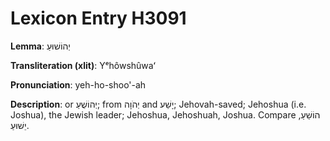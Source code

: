 # Lexicon Entry H3091

**Lemma**: יְהוֹשׁוּעַ

**Transliteration (xlit)**: Yᵉhôwshûwaʻ

**Pronunciation**: yeh-ho-shoo'-ah

**Description**:
or יְהוֹשֻׁעַ; from יְהֹוָה and יָשַׁע; Jehovah-saved; Jehoshua (i.e. Joshua), the Jewish leader; Jehoshua, Jehoshuah, Joshua. Compare הוֹשֵׁעַ, יֵשׁוּעַ.
